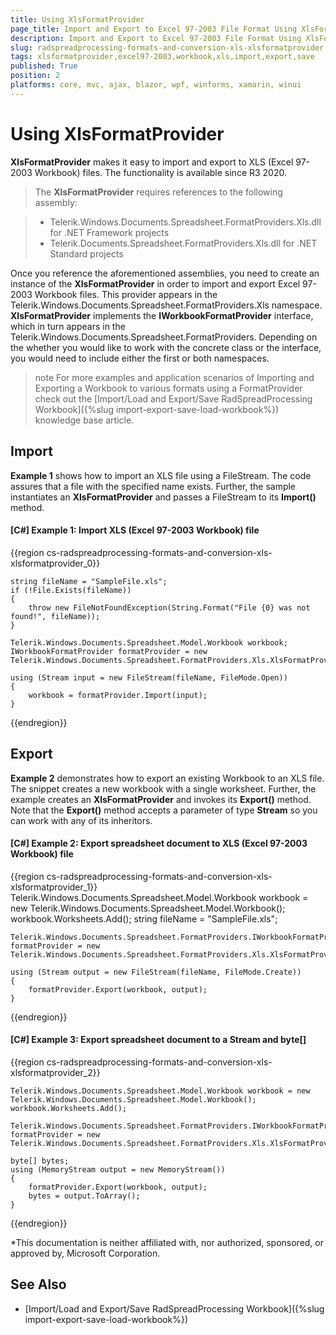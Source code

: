 ```yaml
---
title: Using XlsFormatProvider
page_title: Import and Export to Excel 97-2003 File Format Using XlsFormatProvider
description: Import and Export to Excel 97-2003 File Format Using XlsFormatProvider.
slug: radspreadprocessing-formats-and-conversion-xls-xlsformatprovider
tags: xlsformatprovider,excel97-2003,workbook,xls,import,export,save
published: True
position: 2
platforms: core, mvc, ajax, blazor, wpf, winforms, xamarin, winui
---
```


# Using XlsFormatProvider

__XlsFormatProvider__ makes it easy to import and export to XLS (Excel 97-2003 Workbook) files. The functionality is available since R3 2020.

>The __XlsFormatProvider__ requires references to the following assembly:
        
>* Telerik.Windows.Documents.Spreadsheet.FormatProviders.Xls.dll for .NET Framework projects
>* Telerik.Documents.Spreadsheet.FormatProviders.Xls.dll for .NET Standard projects

Once you reference the aforementioned assemblies, you need to create an instance of the __XlsFormatProvider__ in order to import and export Excel 97-2003 Workbook files. This provider appears in the Telerik.Windows.Documents.Spreadsheet.FormatProviders.Xls namespace. __XlsFormatProvider__ implements the __IWorkbookFormatProvider__ interface, which in turn appears in the Telerik.Windows.Documents.Spreadsheet.FormatProviders. Depending on the whether you would like to work with the concrete class or the interface, you would need to include either the first or both namespaces.
      

>note For more examples and application scenarios of Importing and Exporting a Workbook to various formats using a FormatProvider check out the [Import/Load and Export/Save RadSpreadProcessing Workbook]({%slug import-export-save-load-workbook%}) knowledge base article.

## Import

__Example 1__ shows how to import an XLS file using a FileStream. The code assures that a file with the specified name exists. Further, the sample instantiates an __XlsFormatProvider__ and passes a FileStream to its __Import()__ method.
        

#### __[C#] Example 1: Import XLS (Excel 97-2003 Workbook) file__

{{region cs-radspreadprocessing-formats-and-conversion-xls-xlsformatprovider_0}}

    string fileName = "SampleFile.xls";
    if (!File.Exists(fileName))
    {
        throw new FileNotFoundException(String.Format("File {0} was not found!", fileName));
    }
    
    Telerik.Windows.Documents.Spreadsheet.Model.Workbook workbook;
    IWorkbookFormatProvider formatProvider = new Telerik.Windows.Documents.Spreadsheet.FormatProviders.Xls.XlsFormatProvider();
    
    using (Stream input = new FileStream(fileName, FileMode.Open))
    {
        workbook = formatProvider.Import(input);
    }
{{endregion}}



## Export

__Example 2__ demonstrates how to export an existing Workbook to an XLS file. The snippet creates a new workbook with a single worksheet. Further, the example creates an __XlsFormatProvider__ and invokes its __Export()__ method. Note that the __Export()__ method accepts a parameter of type __Stream__ so you can work with any of its inheritors.
        

#### __[C#] Example 2: Export spreadsheet document to XLS (Excel 97-2003 Workbook) file__

{{region cs-radspreadprocessing-formats-and-conversion-xls-xlsformatprovider_1}}
    Telerik.Windows.Documents.Spreadsheet.Model.Workbook workbook = new Telerik.Windows.Documents.Spreadsheet.Model.Workbook();
    workbook.Worksheets.Add();
    string fileName = "SampleFile.xls";
    
    Telerik.Windows.Documents.Spreadsheet.FormatProviders.IWorkbookFormatProvider formatProvider = new Telerik.Windows.Documents.Spreadsheet.FormatProviders.Xls.XlsFormatProvider();
    
    using (Stream output = new FileStream(fileName, FileMode.Create))
    {
        formatProvider.Export(workbook, output);
    }
{{endregion}}


#### __[C#] Example 3: Export spreadsheet document to a Stream and byte[]__

{{region cs-radspreadprocessing-formats-and-conversion-xls-xlsformatprovider_2}}

    Telerik.Windows.Documents.Spreadsheet.Model.Workbook workbook = new Telerik.Windows.Documents.Spreadsheet.Model.Workbook();
    workbook.Worksheets.Add();
    
    Telerik.Windows.Documents.Spreadsheet.FormatProviders.IWorkbookFormatProvider formatProvider = new Telerik.Windows.Documents.Spreadsheet.FormatProviders.Xls.XlsFormatProvider();
    
    byte[] bytes;
    using (MemoryStream output = new MemoryStream())
    {
        formatProvider.Export(workbook, output);
        bytes = output.ToArray();
    }
{{endregion}}


*This documentation is neither affiliated with, nor authorized, sponsored, or approved by, Microsoft Corporation.


## See Also

* [Import/Load and Export/Save RadSpreadProcessing Workbook]({%slug import-export-save-load-workbook%})
